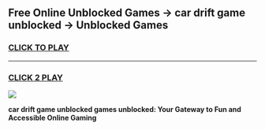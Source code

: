 
## Free Online Unblocked Games → car drift game unblocked → Unblocked Games
<h3>
<a href="https://premium.freeplayer.one?title=car_drift_game_unblocked&ref=21F">CLICK TO PLAY</a></h3>
<hr>

<h3>
<a href="https://premium.freeplayer.one?title=car_drift_game_unblocked&ref=21F">CLICK 2 PLAY</a>
  
</h3>

<a href="https://premium.freeplayer.one?title=car_drift_game_unblocked&ref=21F/"><img src="https://clearcache.store/games.png"></a>


**car drift game unblocked games unblocked: Your Gateway to Fun and Accessible Online Gaming**
